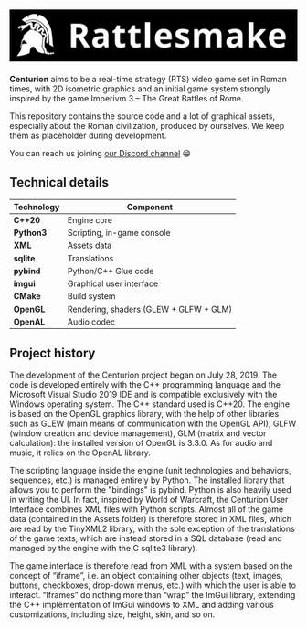![rattlesmake](/rattlesmake.png)
--------------------

**Centurion** aims to be a real-time strategy (RTS) video game set in Roman times, with 2D isometric graphics and an initial game system strongly inspired by the game Imperivm 3 – The Great Battles of Rome. 

This repository contains the source code and a lot of graphical assets, especially about the Roman civilization, produced by ourselves. We keep them as placeholder during development.

You can reach us joining [our Discord channel](https://discord.gg/7NCRWd6p9X) 😁

Technical details
--------------------

| Technology    | Component                                                     |
| ------------- | ------------------------------------------------------------- |
| **C++20**     | Engine core                                                   |
| **Python3**   | Scripting, in-game console                                    |
| **XML**       | Assets data                                                   |
| **sqlite**    | Translations                                                  |
| **pybind**    | Python/C++ Glue code                                          |
| **imgui**     | Graphical user interface                                      |
| **CMake**     | Build system                                                  |
| **OpenGL**    | Rendering, shaders (GLEW + GLFW + GLM)                        | 
| **OpenAL**    | Audio codec                                                   |

Project history
---------------

The development of the Centurion project began on July 28, 2019. The code is developed entirely with the C++ programming language and the Microsoft Visual Studio 2019 IDE and is compatible exclusively with the Windows operating system. The C++ standard used is C++20. The engine is based on the OpenGL graphics library, with the help of other libraries such as GLEW (main means of communication with the OpenGL API), GLFW (window creation and device management), GLM (matrix and vector calculation): the installed version of OpenGL is 3.3.0. As for audio and music, it relies on the OpenAL library. 

The scripting language inside the engine (unit technologies and behaviors, sequences, etc.) is managed entirely by Python. The installed library that allows you to perform the "bindings" is pybind. Python is also heavily used in writing the UI. In fact, inspired by World of Warcraft, the Centurion User Interface combines XML files with Python scripts. Almost all of the game data (contained in the Assets folder) is therefore stored in XML files, which are read by the TinyXML2 library, with the sole exception of the translations of the game texts, which are instead stored in a SQL database (read and managed by the engine with the C sqlite3 library). 

The game interface is therefore read from XML with a system based on the concept of “iframe”, i.e. an object containing other objects (text, images, buttons, checkboxes, drop-down menus, etc.) with which the user is able to interact. “Iframes” do nothing more than “wrap” the ImGui library, extending the C++ implementation of ImGui windows to XML and adding various customizations, including size, height, skin, and so on.
